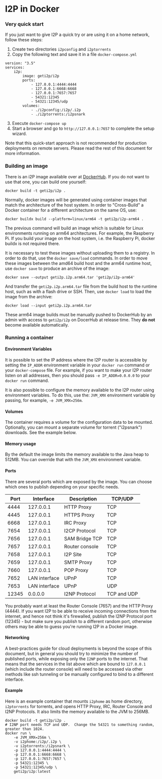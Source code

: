 # I2P in Docker

### Very quick start
If you just want to give I2P a quick try or are using it on a home network, follow these steps:

1. Create two directories `i2pconfig` and `i2ptorrents`
2. Copy the following text and save it in a file `docker-compose.yml`
```
version: "3.5"
services:
    i2p:
        image: geti2p/i2p
        ports:
            - 127.0.0.1:4444:4444
            - 127.0.0.1:6668:6668
            - 127.0.0.1:7657:7657
            - 54321:12345
            - 54321:12345/udp
        volumes:
            - ./i2pconfig:/i2p/.i2p
            - ./i2ptorrents:/i2psnark
```
3. Execute `docker-compose up`
4. Start a browser and go to `http://127.0.0.1:7657` to complete the setup wizard.

Note that this quick-start approach is not recommended for production deployments on remote servers.  Please read the rest of this document for more information.

### Building an image
There is an i2P image available over at [DockerHub](https://hub.docker.com).  If you do not want to use that one, you can build one yourself:
```
docker build -t geti2p/i2p .
```

Normally, docker images will be generated using container images that match the architecture of the host system.
In order to "Cross-Build" a Docker container for a different architecture on the same OS, use:
```
docker buildx build --platform=linux/arm64 -t geti2p/i2p-arm64 .
```

The previous command will build an image which is suitable for Linux environments running on arm64 architectures.
For example, the Raspberry Pi.
If you build your image on the host system, i.e. the Raspberry Pi, docker buildx is not required there.

It is necessary to test these images without uploading them to a registry.
In order to do that, use the `docker save/load` commands.
In order to move these images between the amd64 build host and the arm64 runtime host, use `docker save` to produce an archive of the image:

```
docker save --output geti2p.i2p.arm64.tar 'geti2p/i2p-arm64'
```

And transfer the `geti2p.i2p.arm64.tar` file from the build host to the runtime host, such as with a flash drive or SSH. Then, use `docker load` to load the image from the archive:

```
docker load --input geti2p.i2p.arm64.tar
```

These arm64 image builds must be manually pushed to DockerHub by an admin with access to `geti2p/i2p` on DocerHub at release time.
They **do not** become available automatically.

### Running a container

#### Environment Variables

It is possible to set the IP address where the I2P router is accessible by setting
the `IP_ADDR` environment variable in your `docker run` command or your `docker-compose`
file. For example, if you want to make your I2P router listen on all addresses, then
you should pass `-e IP_ADDR=0.0.0.0` to your `docker run` command.

It is also possible to configure the memory available to the I2P router using
environment variables. To do this, use the: `JVM_XMX` environment variable by passing,
for example, `-e JVM_XMX=256m`.

#### Volumes
The container requires a volume for the configuration data to be mounted.  Optionally, you can mount a separate volume for torrent ("i2psnark") downloads.  See the example below.

#### Memory usage
By the default the image limits the memory available to the Java heap to 512MB.  You can override that with the `JVM_XMX` environment variable.

#### Ports
There are several ports which are exposed by the image.  You can choose which ones to publish depending on your specific needs.

|Port|Interface|Description|TCP/UDP|
|---|---|---|---|
|4444|127.0.0.1|HTTP Proxy|TCP|
|4445|127.0.0.1|HTTPS Proxy|TCP|
|6668|127.0.0.1|IRC Proxy|TCP|
|7654|127.0.0.1|I2CP Protocol|TCP|
|7656|127.0.0.1|SAM Bridge TCP|TCP|
|7657|127.0.0.1|Router console|TCP|
|7658|127.0.0.1|I2P Site|TCP|
|7659|127.0.0.1|SMTP Proxy|TCP|
|7660|127.0.0.1|POP Proxy|TCP|
|7652|LAN interface|UPnP|TCP|
|7653|LAN interface|UPnP|UDP|
|12345|0.0.0.0|I2NP Protocol|TCP and UDP|

You probably want at least the Router Console (7657)  and the HTTP Proxy (4444).  If you want I2P to be able to receive incoming connections from the internet, and hence not think it's firewalled, publish the I2NP Protocol port (12345) - but make sure you publish to a different random port, otherwise others may be able to guess you're running I2P in a Docker image.

#### Networking
A best-practices guide for cloud deployments is beyond the scope of this document, but in general you should try to minimize the number of published ports, while exposing only the `I2NP` ports to the internet.  That means that the services in the list above which are bound to `127.0.0.1` (which include the router console) will need to be accessed via other methods like ssh tunneling or be manually configured to bind to a different interface.

#### Example
Here is an example container that mounts `i2phome` as home directory, `i2ptorrents` for torrents, and opens HTTP Proxy, IRC, Router Console and I2NP Protocols.  It also limits the memory available to the JVM to 256MB.

```
docker build -t geti2p/i2p .
# I2NP port needs TCP and UDP.  Change the 54321 to something random, greater than 1024.
docker run \
    -e JVM_XMX=256m \
    -v i2phome:/i2p/.i2p \
    -v i2ptorrents:/i2psnark \
    -p 127.0.0.1:4444:4444 \
    -p 127.0.0.1:6668:6668 \
    -p 127.0.0.1:7657:7657 \
    -p 54321:12345 \
    -p 54321:12345/udp \
    geti2p/i2p:latest
```

